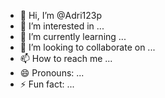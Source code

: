 - 👋 Hi, I’m @Adri123p
- 👀 I’m interested in ...
- 🌱 I’m currently learning ...
- 💞️ I’m looking to collaborate on ...
- 📫 How to reach me ...
- 😄 Pronouns: ...
- ⚡ Fun fact: ...

<!---
Adri123p/Adri123p is a ✨ special ✨ repository because its `README.md` (this file) appears on your GitHub profile.
You can click the Preview link to take a look at your changes.
--->
